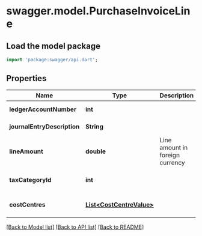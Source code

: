 # swagger.model.PurchaseInvoiceLine

## Load the model package
```dart
import 'package:swagger/api.dart';
```

## Properties
Name | Type | Description | Notes
------------ | ------------- | ------------- | -------------
**ledgerAccountNumber** | **int** |  | [default to null]
**journalEntryDescription** | **String** |  | [default to null]
**lineAmount** | **double** | Line amount in foreign currency | [default to null]
**taxCategoryId** | **int** |  | [optional] [default to null]
**costCentres** | [**List&lt;CostCentreValue&gt;**](CostCentreValue.md) |  | [optional] [default to []]

[[Back to Model list]](../README.md#documentation-for-models) [[Back to API list]](../README.md#documentation-for-api-endpoints) [[Back to README]](../README.md)


